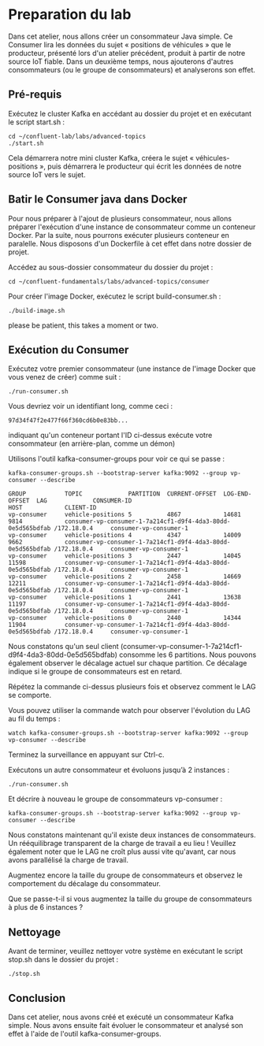 # Preparation du lab

Dans cet atelier, nous allons créer un consommateur Java simple. Ce Consumer lira les données du sujet « positions de véhicules » que le producteur, présenté lors d'un atelier précédent, produit à partir de notre source IoT fiable. Dans un deuxième temps, nous ajouterons d'autres consommateurs (ou le groupe de consommateurs) et analyserons son effet.

## Pré-requis
Exécutez le cluster Kafka en accédant au dossier du projet et en exécutant le script start.sh :

    cd ~/confluent-lab/labs/advanced-topics
    ./start.sh

Cela démarrera notre mini cluster Kafka, créera le sujet « véhicules-positions », puis démarrera le producteur qui écrit les données de notre source IoT vers le sujet.

## Batir le Consumer java dans Docker

Pour nous préparer à l'ajout de plusieurs consommateur, nous allons préparer l'exécution d'une instance de consommateur comme un conteneur Docker. Par la suite, nous pourrons exécuter plusieurs conteneur en paralelle. Nous disposons d'un Dockerfile à cet effet dans notre dossier de projet.

Accédez au sous-dossier consommateur du dossier du projet :

    cd ~/confluent-fundamentals/labs/advanced-topics/consumer

Pour créer l'image Docker, exécutez le script build-consumer.sh :

    ./build-image.sh

please be patient, this takes a moment or two.

## Exécution du Consumer

Exécutez votre premier consommateur (une instance de l'image Docker que vous venez de créer) comme suit :

    ./run-consumer.sh

Vous devriez voir un identifiant long, comme ceci :

    97d34f47f2e477f66f360cd6b0e83bb...

indiquant qu'un conteneur portant l'ID ci-dessus exécute votre consommateur (en arrière-plan, comme un démon)

Utilisons l'outil kafka-consumer-groups pour voir ce qui se passe :


    kafka-consumer-groups.sh --bootstrap-server kafka:9092 --group vp-consumer --describe

    GROUP           TOPIC             PARTITION  CURRENT-OFFSET  LOG-END-OFFSET  LAG             CONSUMER-ID                                                 HOST            CLIENT-ID
    vp-consumer     vehicle-positions 5          4867            14681           9814            consumer-vp-consumer-1-7a214cf1-d9f4-4da3-80dd-0e5d565bdfab /172.18.0.4     consumer-vp-consumer-1
    vp-consumer     vehicle-positions 4          4347            14009           9662            consumer-vp-consumer-1-7a214cf1-d9f4-4da3-80dd-0e5d565bdfab /172.18.0.4     consumer-vp-consumer-1
    vp-consumer     vehicle-positions 3          2447            14045           11598           consumer-vp-consumer-1-7a214cf1-d9f4-4da3-80dd-0e5d565bdfab /172.18.0.4     consumer-vp-consumer-1
    vp-consumer     vehicle-positions 2          2458            14669           12211           consumer-vp-consumer-1-7a214cf1-d9f4-4da3-80dd-0e5d565bdfab /172.18.0.4     consumer-vp-consumer-1
    vp-consumer     vehicle-positions 1          2441            13638           11197           consumer-vp-consumer-1-7a214cf1-d9f4-4da3-80dd-0e5d565bdfab /172.18.0.4     consumer-vp-consumer-1
    vp-consumer     vehicle-positions 0          2440            14344           11904           consumer-vp-consumer-1-7a214cf1-d9f4-4da3-80dd-0e5d565bdfab /172.18.0.4     consumer-vp-consumer-1

Nous constatons qu'un seul client (consumer-vp-consumer-1-7a214cf1-d9f4-4da3-80dd-0e5d565bdfab) consomme les 6 partitions. Nous pouvons également observer le décalage actuel sur chaque partition. Ce décalage indique si le groupe de consommateurs est en retard.

Répétez la commande ci-dessus plusieurs fois et observez comment le LAG se comporte.

Vous pouvez utiliser la commande watch pour observer l'évolution du LAG au fil du temps :

    watch kafka-consumer-groups.sh --bootstrap-server kafka:9092 --group vp-consumer --describe

Terminez la surveillance en appuyant sur Ctrl-c.

Exécutons un autre consommateur et évoluons jusqu’à 2 instances :

    ./run-consumer.sh

Et décrire à nouveau le groupe de consommateurs vp-consumer :

    kafka-consumer-groups.sh --bootstrap-server kafka:9092 --group vp-consumer --describe

Nous constatons maintenant qu'il existe deux instances de consommateurs. Un rééquilibrage transparent de la charge de travail a eu lieu !
Veuillez également noter que le LAG ne croît plus aussi vite qu'avant, car nous avons parallélisé la charge de travail.

Augmentez encore la taille du groupe de consommateurs et observez le comportement du décalage du consommateur.

Que se passe-t-il si vous augmentez la taille du groupe de consommateurs à plus de 6 instances ?

## Nettoyage

Avant de terminer, veuillez nettoyer votre système en exécutant le script stop.sh dans le dossier du projet :

    ./stop.sh

## Conclusion
Dans cet atelier, nous avons créé et exécuté un consommateur Kafka simple. Nous avons ensuite fait évoluer le consommateur et analysé son effet à l'aide de l'outil kafka-consumer-groups.